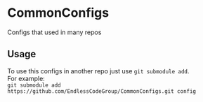 # CommonConfigs
Configs that used in many repos

## Usage
To use this configs in another repo just use `git submodule add`.\
For example:\
```git submodule add https://github.com/EndlessCodeGroup/CommonConfigs.git config```
